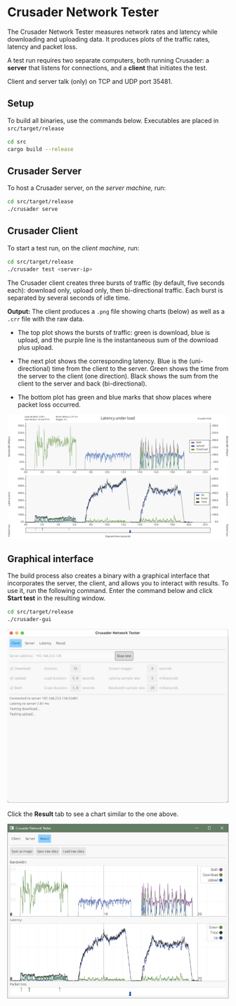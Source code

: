# Crusader Network Tester

The Crusader Network Tester measures network rates and latency
while downloading and uploading data.
It produces plots of the traffic rates,
latency and packet loss.

A test run requires two separate computers,
both running Crusader:
a **server** that listens for connections, and
a **client** that initiates the test.

Client and server talk (only) on TCP and UDP port 35481.

## Setup

To build all binaries, use the commands below. Executables are placed in `src/target/release`

```sh
cd src
cargo build --release
```

## Crusader Server

To host a Crusader server, on the _server machine,_ run:

```sh
cd src/target/release
./crusader serve
```

## Crusader Client
To start a test run, on the _client machine,_ run:

```sh
cd src/target/release
./crusader test <server-ip>
```


The Crusader client creates three bursts of traffic
(by default, five seconds each):
download only, upload only, then bi-directional traffic.
Each burst is separated by several seconds of idle time.

**Output:** The client produces a `.png` file showing charts (below)
as well as a `.crr` file with the raw data.

* The top plot shows the bursts of traffic:
green is download, blue is upload, and
the purple line is the instantaneous
sum of the download plus upload.

* The next plot shows the corresponding latency.
Blue is the (uni-directional) time from the client to the server.
Green shows the time from the server to the client (one direction).
Black shows the sum from the client to the server 
and back (bi-directional).

* The bottom plot has green and blue marks that show
places where packet loss occurred.

<img src="media/plot.png">

## Graphical interface

The build process also creates a binary with a
graphical interface that incorporates the server,
the client, and allows you to interact with results.
To use it, run the following command.
Enter the command below and click
**Start test** in the resulting window.

```sh
cd src/target/release
./crusader-gui 
```

<img src="media/gui-client.png">

Click the **Result** tab to see a chart similar to the one above.

<img src="media/gui.png">
